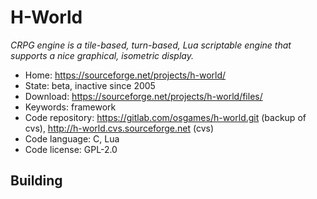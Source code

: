 # H-World

_CRPG engine is a tile-based, turn-based, Lua scriptable engine that supports a nice graphical, isometric display._

- Home: https://sourceforge.net/projects/h-world/
- State: beta, inactive since 2005
- Download: https://sourceforge.net/projects/h-world/files/
- Keywords: framework
- Code repository: https://gitlab.com/osgames/h-world.git (backup of cvs), http://h-world.cvs.sourceforge.net (cvs)
- Code language: C, Lua
- Code license: GPL-2.0

## Building
